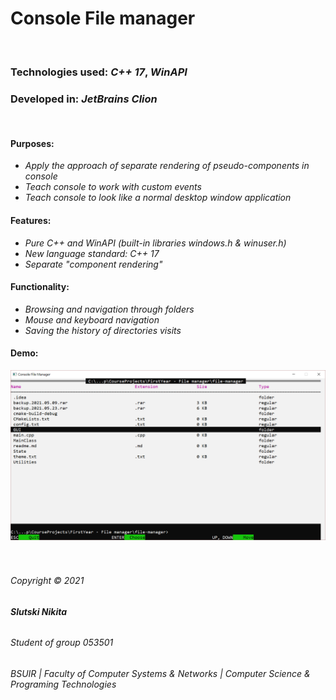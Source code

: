 # Console File manager

&nbsp;

### Technologies used: _C++ 17_, _WinAPI_

### Developed in: _JetBrains Clion_

&nbsp;

#### Purposes:

* _Apply the approach of separate rendering of pseudo-components in console_
* _Teach console to work with custom events_
* _Teach console to look like a normal desktop window application_

#### Features:

* _Pure C++ and WinAPI (built-in libraries windows.h & winuser.h)_
* _New language standard: C++ 17_
* _Separate "component rendering"_

#### Functionality:

* _Browsing and navigation through folders_
* _Mouse and keyboard navigation_
* _Saving the history of directories visits_

#### Demo:

![alt text](demonstration.png "Screenshot")
&nbsp;  
&nbsp;  


###### _Copyright © 2021_   
###### **Slutski Nikita**  
###### _Student of group 053501_  
###### _BSUIR  |  Faculty of Computer Systems & Networks  |  Computer Science & Programing Technologies_
